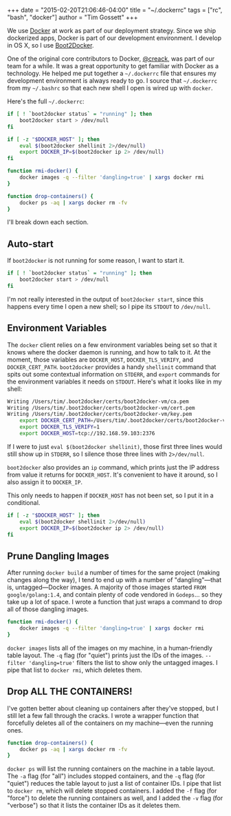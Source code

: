 +++
date = "2015-02-20T21:06:46-04:00"
title = "~/.dockerrc"
tags = ["rc", "bash", "docker"]
author = "Tim Gossett"
+++

We use [Docker](https://www.docker.com/) at work as part of our deployment strategy. Since we ship dockerized apps, Docker is part of our development environment. I develop in OS X, so I use [Boot2Docker](http://boot2docker.io/).

One of the original core contributors to Docker, [@creack](https://github.com/creack), was part of our team for a while. It was a great opportunity to get familiar with Docker as a technology. He helped me put together a `~/.dockerrc` file that ensures my development environment is always ready to go. I source that `~/.dockerrc` from my `~/.bashrc` so that each new shell I open is wired up with `docker`.

Here's the full `~/.dockerrc`:

```bash
if [ ! `boot2docker status` = "running" ]; then
	boot2docker start > /dev/null
fi

if [ -z "$DOCKER_HOST" ]; then
	eval $(boot2docker shellinit 2>/dev/null)
	export DOCKER_IP=$(boot2docker ip 2> /dev/null)
fi

function rmi-docker() {
	docker images -q --filter 'dangling=true' | xargs docker rmi
}

function drop-containers() {
	docker ps -aq | xargs docker rm -fv
}
```

I'll break down each section.

## Auto-start

If `boot2docker` is not running for some reason, I want to start it.

```bash
if [ ! `boot2docker status` = "running" ]; then
	boot2docker start > /dev/null
fi
```

 I'm not really interested in the output of `boot2docker start`, since this happens every time I open a new shell; so I pipe its `STDOUT` to `/dev/null`.

## Environment Variables

The `docker` client relies on a few environment variables being set so that it knows where the docker daemon is running, and how to talk to it. At the moment, those variables are `DOCKER_HOST`, `DOCKER_TLS_VERIFY`, and `DOCKER_CERT_PATH`. `boot2docker` provides a handy `shellinit` command that spits out some contextual information on `STDERR`, and `export` commands for the environment variables it needs on `STDOUT`. Here's what it looks like in my shell:

```sh
Writing /Users/tim/.boot2docker/certs/boot2docker-vm/ca.pem
Writing /Users/tim/.boot2docker/certs/boot2docker-vm/cert.pem
Writing /Users/tim/.boot2docker/certs/boot2docker-vm/key.pem
    export DOCKER_CERT_PATH=/Users/tim/.boot2docker/certs/boot2docker-vm
    export DOCKER_TLS_VERIFY=1
    export DOCKER_HOST=tcp://192.168.59.103:2376
```

If I were to just `eval $(boot2docker shellinit)`, those first three lines would still show up in `STDERR`, so I silence those three lines with `2>/dev/null`.

`boot2docker` also provides an `ip` command, which prints just the IP address from value it returns for `DOCKER_HOST`. It's convenient to have it around, so I also assign it to `DOCKER_IP`.

This only needs to happen if `DOCKER_HOST` has not been set, so I put it in a conditional.

```bash
if [ -z "$DOCKER_HOST" ]; then
	eval $(boot2docker shellinit 2>/dev/null)
	export DOCKER_IP=$(boot2docker ip 2> /dev/null)
fi
```

## Prune Dangling Images

After running `docker build` a number of times for the same project (making changes along the way), I tend to end up with a number of "dangling"—that is, untagged—Docker images. A majority of those images started `FROM google/golang:1.4`, and contain plenty of code vendored in `Godeps`... so they take up a lot of space. I wrote a function that just wraps a command to drop all of those dangling images.

```bash
function rmi-docker() {
	docker images -q --filter 'dangling=true' | xargs docker rmi
}
```

`docker images` lists all of the images on my machine, in a human-friendly table layout. The `-q` flag (for "quiet") prints just the IDs of the images. `--filter 'dangling=true'` filters the list to show only the untagged images. I pipe that list to `docker rmi`, which deletes them.

## Drop ALL THE CONTAINERS!

I've gotten better about cleaning up containers after they've stopped, but I still let a few fall through the cracks. I wrote a wrapper function that forcefully deletes all of the containers on my machine—even the running ones.

```bash
function drop-containers() {
	docker ps -aq | xargs docker rm -fv
}
```

`docker ps` will list the running containers on the machine in a table layout. The `-a` flag (for "all") includes stopped containers, and the `-q` flag (for "quiet") reduces the table layout to just a list of container IDs. I pipe that list to `docker rm`, which will delete stopped containers. I added the `-f` flag (for "force") to delete the running containers as well, and I added the `-v` flag (for "verbose") so that it lists the container IDs as it deletes them.